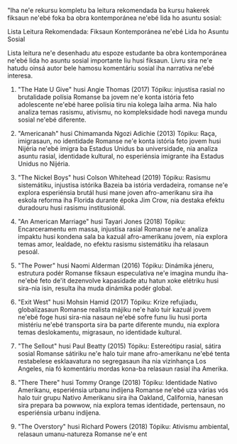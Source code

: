 "Iha ne'e rekursu kompletu ba leitura rekomendada ba kursu hakerek fiksaun ne'ebé foka ba obra kontemporánea ne'ebé lida ho asuntu sosial:

Lista Leitura Rekomendada: Fiksaun Kontemporánea ne'ebé Lida ho Asuntu Sosial

Lista leitura ne'e desenhadu atu espoze estudante ba obra kontemporánea ne'ebé lida ho asuntu sosial importante liu husi fiksaun. Livru sira ne'e hatudu oinsá autor bele hamosu komentáriu sosial iha narrativa ne'ebé interesa.

1. "The Hate U Give" husi Angie Thomas (2017)
Tópiku: injustisa rasial no brutalidade polísia
Romanse ba jovem ne'e konta istória feto adolescente ne'ebé haree polísia tiru nia kolega laiha arma. Nia halo analiza temas rasismu, ativismu, no kompleksidade hodi navega mundu sosial ne'ebé diferente.

2. "Americanah" husi Chimamanda Ngozi Adichie (2013)
Tópiku: Raça, imigrasaun, no identidade
Romanse ne'e konta istória feto jovem husi Nijéria ne'ebé imigra ba Estadus Unidus ba universidade, nia analiza asuntu rasial, identidade kultural, no esperiénsia imigrante iha Estadus Unidus no Nijéria.

3. "The Nickel Boys" husi Colson Whitehead (2019)
Tópiku: Rasismu sistemátiku, injustisa istórika
Bazeia ba istória verdadeira, romanse ne'e explora esperiénsia brutál husi mane joven afro-amerikanu sira iha eskola reforma iha Florida durante époka Jim Crow, nia destaka efektu duradouru husi rasismu institusionál.

4. "An American Marriage" husi Tayari Jones (2018)
Tópiku: Encarceramentu em massa, injustisa rasial
Romanse ne'e analiza impaktu husi kondena sala ba kazuál afro-amerikanu jovem, nia explora temas amor, lealdade, no efektu rasismu sistemátiku iha relasaun pesoál.

5. "The Power" husi Naomi Alderman (2016)
Tópiku: Dinámika jéneru, estrutura podér
Romanse fiksaun especulativa ne'e imagina mundu iha-ne'ebé feto de'it dezenvolve kapasidade atu hatun xoke elétriku husi sira-nia isin, resulta iha muda dinámika podér global.

6. "Exit West" husi Mohsin Hamid (2017)
Tópiku: Krize refujiadu, globalizasaun
Romanse realista májiku ne'e halo tuir kazuál jovem ne'ebé foge husi sira-nia nasaun ne'ebé sofre funu liu husi porta mistériu ne'ebé transporta sira ba parte diferente mundu, nia explora temas deslokamentu, migrasaun, no identidade kultural.

7. "The Sellout" husi Paul Beatty (2015)
Tópiku: Estereótipu rasial, sátira sosial
Romanse sátiriku ne'e halo tuir mane afro-amerikanu ne'ebé tenta restabelese esklaavatura no segregasaun iha nia vizinhança Los Angeles, nia fó komentáriu mordas kona-ba relasaun rasial iha Amerika.

8. "There There" husi Tommy Orange (2018)
Tópiku: Identidade Nativo Amerikanu, esperiénsia urbanu indíjena
Romanse ne'ebé uza várias vós halo tuir grupu Nativo Amerikanu sira iha Oakland, California, hanesan sira prepara ba powwow, nia explora temas identidade, pertensaun, no esperiénsia urbanu indíjena.

9. "The Overstory" husi Richard Powers (2018)
Tópiku: Ativismu ambiental, relasaun umanu-natureza
Romanse ne'e ent